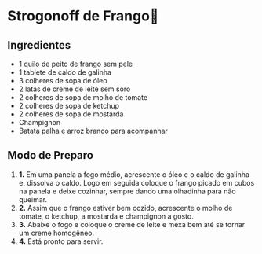 # Strogonoff de Frango:chicken:

## Ingredientes 



- 1 quilo de peito de frango sem pele
- 1 tablete de caldo de galinha
- 3 colheres de sopa de óleo
- 2 latas de creme de leite sem soro
- 2 colheres de sopa de molho de tomate
- 2 colheres de sopa de ketchup
- 2 colheres de sopa de mostarda
- Champignon
- Batata palha e arroz branco para acompanhar



## Modo de Preparo 



1. **1.** Em uma panela a fogo médio, acrescente o óleo e o caldo de galinha e, dissolva o caldo. Logo em seguida coloque o frango picado em cubos na panela e deixe cozinhar, sempre dando uma olhadinha para não queimar.
2. **2.** Assim que o frango estiver bem cozido, acrescente o molho de tomate, o ketchup, a mostarda e champignon a gosto.
3. **3.** Abaixe o fogo e coloque o creme de leite e mexa bem até se tornar um creme homogêneo.
4. **4.** Está pronto para servir.